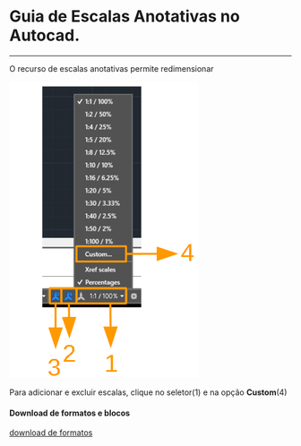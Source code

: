 # Guia de Escalas Anotativas no Autocad.
<hr>

O recurso de escalas anotativas permite redimensionar

![](controlesAnnot.png)

Para adicionar e excluir escalas, clique no seletor(1) e na opção **Custom**(4)


#### Download de formatos e blocos
[download de formatos](FORMATOS_A_DINAMICOS_mm.dwt)
